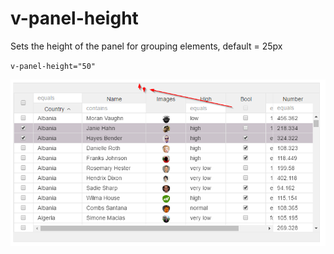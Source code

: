 # v-panel-height

Sets the height of the panel for grouping elements, default = 25px

`v-panel-height="50"`

![](../.gitbook/assets/panel-height.png)

